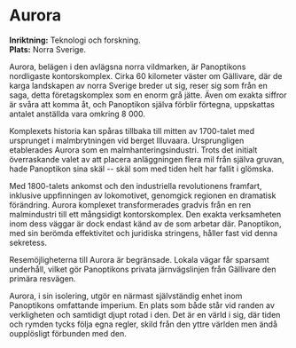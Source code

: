 # Aurora

**Inriktning:** Teknologi och forskning.  
**Plats:** Norra Sverige.  

Aurora, belägen i den avlägsna norra vildmarken, är Panoptikons nordligaste kontorskomplex. Cirka 60 kilometer väster om Gällivare, där de karga landskapen av norra Sverige breder ut sig, reser sig som från en saga, detta företagskomplex som en enorm grå jätte. Även om exakta siffror är svåra att komma åt, och Panoptikon själva förblir förtegna, uppskattas antalet anställda vara omkring 8 000.

Komplexets historia kan spåras tillbaka till mitten av 1700-talet med ursprunget i malmbrytningen vid berget Illuvaara. Ursprungligen etablerades Aurora som en malmhanteringsindustri. Trots det initialt överraskande valet av att placera anläggningen flera mil från själva gruvan, hade Panoptikon sina skäl -- skäl som med tiden helt har fallit i glömska.

Med 1800-talets ankomst och den industriella revolutionens framfart, inklusive uppfinningen av lokomotivet, genomgick regionen en dramatisk förändring. Aurora komplexet transformerades gradvis från en ren malmindustri till ett mångsidigt kontorskomplex. Den exakta verksamheten inom dess väggar är dock endast känd av de som arbetar där. Panoptikon, med sin berömda effektivitet och juridiska stringens, håller fast vid denna sekretess.

Resemöjligheterna till Aurora är begränsade. Lokala vägar får sparsamt underhåll, vilket gör Panoptikons privata järnvägslinjen från Gällivare den primära resvägen.

Aurora, i sin isolering, utgör en närmast självständig enhet inom Panoptikons omfattande imperium. En plats som både står vid randen av verkligheten och samtidigt djupt rotad i den. Det är en värld i sig, där tiden och rymden tycks följa egna regler, skild från den yttre världen men ändå oupplösligt förbunden med den.

